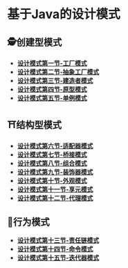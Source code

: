 # 基于Java的设计模式

## 🕵️创建型模式

- **[设计模式第一节-工厂模式](https://xiaoxunyao.xyz/archives/design-patterns-one)**
- **[设计模式第二节-抽象工厂模式](https://xiaoxunyao.xyz/archives/design-patterns-two)**
- **[设计模式第三节-建造者模式](https://xiaoxunyao.xyz/archives/design-patterns-three)**
- **[设计模式第四节-原型模式](https://xiaoxunyao.xyz/archives/design-patterns-four)**
- **[设计模式第五节-单例模式](https://xiaoxunyao.xyz/archives/design-patterns-five)**

## ⛩️结构型模式

- **[设计模式第六节-适配器模式](https://xiaoxunyao.xyz/archives/design-patterns-six)**
- **[设计模式第七节-桥接模式](https://xiaoxunyao.xyz/archives/design-patterns-seven)**
- **[设计模式第八节-组合模式](https://xiaoxunyao.xyz/archives/design-patterns-eight)**
- **[设计模式第九节-装饰器模式](https://xiaoxunyao.xyz/archives/design-patterns-nine)**
- **[设计模式第十节-外观模式](https://xiaoxunyao.xyz/archives/design-patterns-ten)**
- **[设计模式第十一节-享元模式](https://xiaoxunyao.xyz/archives/design-patterns-eleven)**
- **[设计模式第十二节-代理模式](https://xiaoxunyao.xyz/archives/design-patterns-twelve)**

## 🍴行为模式

- **[设计模式第十三节-责任链模式](https://xiaoxunyao.xyz/archives/design-patterns-thirteen)**
- **[设计模式第十四节-命令模式](https://xiaoxunyao.xyz/archives/design-patterns-fourteen)**
- **[设计模式第十五节-迭代器模式](https://xiaoxunyao.xyz/archives/design-patterns-fifteen)**


